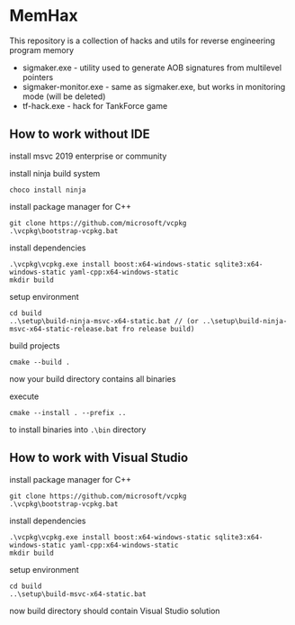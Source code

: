 # MemHax
This repository is a collection of hacks and utils for reverse engineering program memory

- sigmaker.exe - utility used to generate AOB signatures from multilevel pointers
- sigmaker-monitor.exe - same as sigmaker.exe, but works in monitoring mode (will be deleted)
- tf-hack.exe - hack for TankForce game

## How to work without IDE

install msvc 2019 enterprise or community

install ninja build system

```
choco install ninja
```

install package manager for C++

```
git clone https://github.com/microsoft/vcpkg
.\vcpkg\bootstrap-vcpkg.bat
```

install dependencies

```
.\vcpkg\vcpkg.exe install boost:x64-windows-static sqlite3:x64-windows-static yaml-cpp:x64-windows-static
mkdir build
```

setup environment

```
cd build
..\setup\build-ninja-msvc-x64-static.bat // (or ..\setup\build-ninja-msvc-x64-static-release.bat fro release build)
```

build projects

```
cmake --build .
```

now your build directory contains all binaries

execute 

```
cmake --install . --prefix ..
```

to install binaries into `.\bin` directory

## How to work with Visual Studio


install package manager for C++

```
git clone https://github.com/microsoft/vcpkg
.\vcpkg\bootstrap-vcpkg.bat
```

install dependencies

```
.\vcpkg\vcpkg.exe install boost:x64-windows-static sqlite3:x64-windows-static yaml-cpp:x64-windows-static
mkdir build
```

setup environment

```
cd build
..\setup\build-msvc-x64-static.bat
```

now build directory should contain Visual Studio solution
